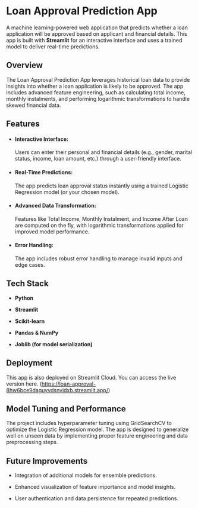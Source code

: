 #  Loan Approval Prediction App
A machine learning-powered web application that predicts whether a loan application will be approved based on applicant and financial details. This app is built with **Streamlit** for an interactive interface and uses a trained model to deliver real-time predictions. 

## Overview

The Loan Approval Prediction App leverages historical loan data to provide insights into whether a loan application is likely to be approved. The app includes advanced feature engineering, such as calculating total income, monthly instalments, and performing logarithmic transformations to handle skewed financial data.

## Features 

- #### Interactive Interface:
  Users can enter their personal and financial details (e.g., gender, marital status, income, loan amount, etc.) through a user-friendly interface.
- #### Real-Time Predictions:  
  The app predicts loan approval status instantly using a trained Logistic Regression model (or your chosen model).
- #### Advanced Data Transformation: 
  Features like Total Income, Monthly Instalment, and Income After Loan are computed on the fly, with logarithmic transformations applied for improved model performance.
- #### Error Handling:
  The app includes robust error handling to manage invalid inputs and edge cases.

## Tech Stack

- **Python**

- **Streamlit**

- **Scikit-learn**

- **Pandas & NumPy**

- **Joblib (for model serialization)**

## Deployment
This app is also deployed on Streamlit Cloud. You can access the live version here.
(https://loan-approval-8hw6bce9daguyvdsnvidxb.streamlit.app/)

## Model Tuning and Performance
The project includes hyperparameter tuning using GridSearchCV to optimize the Logistic Regression model. The app is designed to generalize well on unseen data by implementing proper feature engineering and data preprocessing steps. 

## Future Improvements
- Integration of additional models for ensemble predictions.

- Enhanced visualization of feature importance and model insights.

- User authentication and data persistence for repeated predictions.



